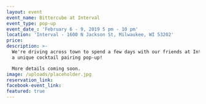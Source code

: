 ```yaml
---
layout: event
event_name: Bittercube at Interval
event_type: pop-up
event_date_: 'February 6 - 9, 2019 5 pm - 10 pm'
location: 'Interval - 1600 N Jackson St, Milwaukee, WI 53202'
price:
description: >-
  We're driving across town to spend a few days with our friends at Interval for
  a unique cocktail pairing pop-up!

  More details coming soon.
image: /uploads/placeholder.jpg
reservation_link:
facebook-event_link:
featured: true
---
```


